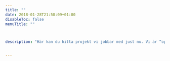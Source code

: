 ```yaml
---
title: ""
date: 2018-01-28T21:58:09+01:00
disableToc: false
menuTitle: ""



description: "Här kan du hitta projekt vi jobbar med just nu. Vi är “open by default” och alla utvecklingsprojekt kan du som individ eller företag hjälpa till att utveckla eller ge oss synpunkter på."


---
```




